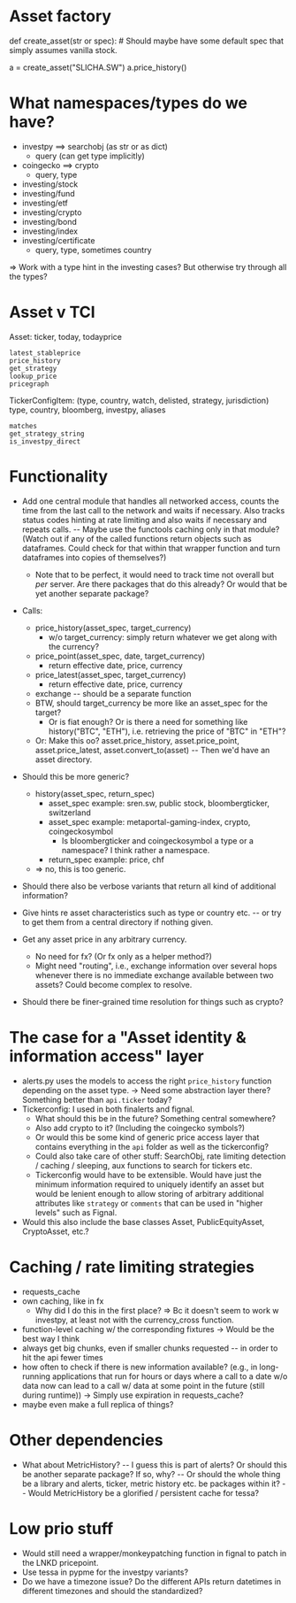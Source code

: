 
# Asset factory

def create_asset(str or spec):
    # Should maybe have some default spec that simply assumes vanilla stock.


a = create_asset("SLICHA.SW")
a.price_history()

# What namespaces/types do we have?

- investpy ==> searchobj (as str or as dict)
  - query (can get type implicitly)
- coingecko ==> crypto
  - query, type
- investing/stock
- investing/fund
- investing/etf
- investing/crypto
- investing/bond
- investing/index
- investing/certificate
  - query, type, sometimes country

=> Work with a type hint in the investing cases? But otherwise try through all the
types?

# Asset v TCI

Asset:
    ticker, today, todayprice

    latest_stableprice
    price_history
    get_strategy
    lookup_price
    pricegraph

TickerConfigItem:
    (type, country, watch, delisted, strategy, jurisdiction)
    type, country, bloomberg, investpy, aliases

    matches
    get_strategy_string
    is_investpy_direct


# Functionality

- Add one central module that handles all networked access, counts the time from the
  last call to the network and waits if necessary. Also tracks status codes hinting at
  rate limiting and also waits if necessary and repeats calls. -- Maybe use the
  functools caching only in that module? (Watch out if any of the called functions
  return objects such as dataframes. Could check for that within that wrapper function
  and turn dataframes into copies of themselves?)
  - Note that to be perfect, it would need to track time not overall but _per_ server.
    Are there packages that do this already? Or would that be yet another separate
    package?

- Calls:
  - price_history(asset_spec, target_currency)
    - w/o target_currency: simply return whatever we get along with the currency?
  - price_point(asset_spec, date, target_currency)
    - return effective date, price, currency
  - price_latest(asset_spec, target_currency)
    - return effective date, price, currency
  - exchange -- should be a separate function 
  - BTW, should target_currency be more like an asset_spec for the target?
    - Or is fiat enough? Or is there a need for something like history("BTC", "ETH"),
      i.e. retrieving the price of "BTC" in "ETH"?
  - Or: Make this oo? asset.price_history, asset.price_point, asset.price_latest,
    asset.convert_to(asset) -- Then we'd have an asset directory.
- Should this be more generic?
  - history(asset_spec, return_spec)
    - asset_spec example: sren.sw, public stock, bloombergticker, switzerland
    - asset_spec example: metaportal-gaming-index, crypto, coingeckosymbol
      - Is bloombergticker and coingeckosymbol a type or a namespace? I think rather a
        namespace.
    - return_spec example: price, chf
  - => no, this is too generic.
- Should there also be verbose variants that return all kind of additional information?
- Give hints re asset characteristics such as type or country etc. -- or try to get them
  from a central directory if nothing given.
- Get any asset price in any arbitrary currency.
  - No need for fx? (Or fx only as a helper method?)
  - Might need "routing", i.e., exchange information over several hops whenever there is
    no immediate exchange available between two assets? Could become complex to resolve.
- Should there be finer-grained time resolution for things such as crypto?

# The case for a "Asset identity & information access" layer

- alerts.py uses the models to access the right `price_history` function depending on
  the asset type. -> Need some abstraction layer there? Something better than
  `api.ticker` today?
- Tickerconfig: I used in both finalerts and fignal. 
  - What should this be in the future? Something central somewhere?
  - Also add crypto to it? (Including the coingecko symbols?)
  - Or would this be some kind of generic price access layer that contains everything in
    the `api` folder as well as the tickerconfig?
  - Could also take care of other stuff: SearchObj, rate limiting detection / caching /
    sleeping, aux functions to search for tickers etc.
  - Tickerconfig would have to be extensible. Would have just the minimum information
    required to uniquely identify an asset but would be lenient enough to allow storing
    of arbitrary additional attributes like `strategy` or `comments` that can be used in
    "higher levels" such as Fignal.
- Would this also include the base classes Asset, PublicEquityAsset, CryptoAsset, etc.?

# Caching / rate limiting strategies

- requests_cache
- own caching, like in fx
  - Why did I do this in the first place? => Bc it doesn't seem to work w investpy, at least not with the currency_cross function.
- function-level caching w/ the corresponding fixtures -> Would be the best way I think
- always get big chunks, even if smaller chunks requested -- in order to hit the api
  fewer times
- how often to check if there is new information available? (e.g., in long-running
  applications that run for hours or days where a call to a date w/o data now can lead
  to a call w/ data at some point in the future (still during runtime))
    -> Simply use expiration in requests_cache?
- maybe even make a full replica of things?

# Other dependencies

- What about MetricHistory? -- I guess this is part of alerts? Or should this be another
  separate package? If so, why? -- Or should the whole thing be a library and alerts,
  ticker, metric history etc. be packages within it? -- Would MetricHistory be a
  glorified / persistent cache for tessa?


# Low prio stuff

- Would still need a wrapper/monkeypatching function in fignal to patch in the LNKD
  pricepoint.
- Use tessa in pypme for the investpy variants?
- Do we have a timezone issue? Do the different APIs return datetimes in different
  timezones and should the standardized?